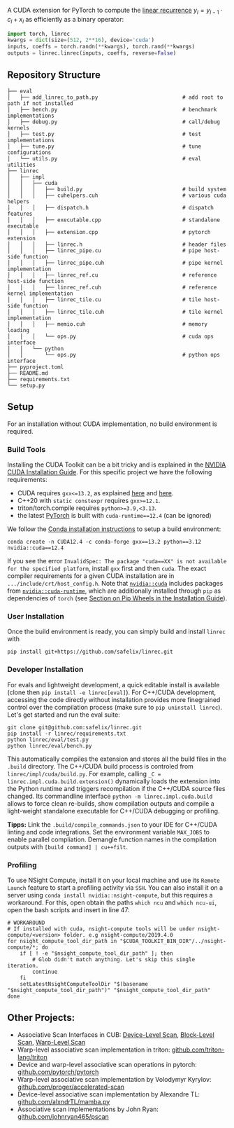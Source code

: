 A CUDA extension for PyTorch to compute the [linear recurrence](https://en.wikipedia.org/wiki/Linear_recurrence_with_constant_coefficients) $y_l =  y_{l-1} \cdot c_l + x_l$ as efficiently as a binary operator:
```python
import torch, linrec
kwargs = dict(size=(512, 2**16), device='cuda')
inputs, coeffs = torch.randn(**kwargs), torch.rand(**kwargs)
outputs = linrec.linrec(inputs, coeffs, reverse=False)
```

## Repository Structure
```
├── eval
│   ├── add_linrec_to_path.py                           # add root to path if not installed
│   ├── bench.py                                        # benchmark implementations
│   ├── debug.py                                        # call/debug kernels
│   ├── test.py                                         # test implementations
│   ├── tune.py                                         # tune configurations
│   └── utils.py                                        # eval utilities
├── linrec
│   ├── impl
│   │   ├── cuda
│   │   │   ├── build.py                                # build system
│   │   │   ├── cuhelpers.cuh                           # various cuda helpers
│   │   │   ├── dispatch.h                              # dispatch features
│   │   │   ├── executable.cpp                          # standalone executable
│   │   │   ├── extension.cpp                           # pytorch extension
│   │   │   ├── linrec.h                                # header files
│   │   │   ├── linrec_pipe.cu                          # pipe host-side function
│   │   │   ├── linrec_pipe.cuh                         # pipe kernel implementation
│   │   │   ├── linrec_ref.cu                           # reference host-side function
│   │   │   ├── linrec_ref.cuh                          # reference kernel implementation
│   │   │   ├── linrec_tile.cu                          # tile host-side function 
│   │   │   ├── linrec_tile.cuh                         # tile kernel implementation
│   │   │   ├── memio.cuh                               # memory loading 
│   │   │   └── ops.py                                  # cuda ops interface
│   │   └── python
│   │       └── ops.py                                  # python ops interface
├── pyproject.toml
├── README.md
├── requirements.txt
└── setup.py
```

## Setup

For an installation without CUDA implementation, no build environment is required. 

### Build Tools

Installing the CUDA Toolkit can be a bit tricky and is explained in the [NVIDIA CUDA Installation Guide](https://docs.nvidia.com/cuda/cuda-installation-guide-linux). For this specific project we have the following requirements:
- CUDA requires `gxx<=13.2`, as explained [here](https://deocs.nvidia.com/cuda/cuda-installation-guide-linux/index.html#host-compiler-support-policy) and [here](https://gist.github.com/ax3l/9489132).
- C++20 with `static constexpr` requires `gxx>=12.1`.
- triton/torch.compile requires `python>=3.9,<3.13`.
- the latest [PyTorch](https://pytorch.org/) is built with `cuda-runtime==12.4` (can be ignored)

We follow the [Conda installation instructions](https://docs.nvidia.com/cuda/cuda-installation-guide-linux/index.html#conda-installation) to setup a build environment:
```
conda create -n CUDA12.4 -c conda-forge gxx==13.2 python==3.12 nvidia::cuda==12.4
```
If you see the error `InvalidSpec: The package "cuda==XX" is not available for the specified platform`, install `gxx` first and then `cuda`. The exact compiler requirements for a given CUDA installation are in `.../include/crt/host_config.h`. Note that [`nvidia::cuda`](https://anaconda.org/nvidia/cuda) includes packages from [`nvidia::cuda-runtime`](https://anaconda.org/nvidia/cuda-runtime), which are additionally installed through `pip` as dependencies of `torch` (see [Section on Pip Wheels in the Installation Guide](https://docs.nvidia.com/cuda/cuda-installation-guide-linux/index.html#pip-wheels)).


### User Installation
Once the build environment is ready, you can simply build and install `linrec` with 
```
pip install git+https://github.com/safelix/linrec.git
```

### Developer Installation
For evals and lightweight development, a quick editable install is available (clone then `pip install -e linrec[eval]`). For C++/CUDA development, accessing the code directly without installation provides more finegrained control over the compilation process (make sure to `pip uninstall linrec`). Let's get started and run the eval suite:
``` 
git clone git@github.com:safelix/linrec.git
pip install -r linrec/requirements.txt
python linrec/eval/test.py
python linrec/eval/bench.py
``` 

This automatically compiles the extension and stores all the build files in the `.build` directory. The C++/CUDA build process is controled from `linrec/impl/cuda/build.py`. For example, calling `_C = linrec.impl.cuda.build.extension()` dynamically loads the extension into the Python runtime and triggers recompilation if the C++/CUDA source files changed. Its commandline interface `python -m linrec.impl.cuda.build` allows to force clean re-builds, show compilation outputs and compile a light-weight standalone executable for C++/CUDA debugging or profiling.

**Tipps:** Link the `.build/compile_commands.json` to your IDE for C++/CUDA linting and code integrations. Set the environment variable `MAX_JOBS` to enable parallel compliation. Demangle function names in the compilation outputs with `[build command] | cu++filt`.


### Profiling

To use NSight Compute, install it on your local machine and use its `Remote Launch` feature to start a profiling activity via `SSH`. You can also install it on a server using `conda install nvidia::nsight-compute`, but this requires a workaround. For this, open obtain the paths `which ncu` and `which ncu-ui`, open the bash scripts and insert in line 47:
```
# WORKAROUND
# If installed with cuda, nsight-compute tools will be under nsight-compute/<version> folder. e.g nsight-compute/2019.4.0
for nsight_compute_tool_dir_path in "$CUDA_TOOLKIT_BIN_DIR"/../nsight-compute/*; do
    if [ ! -e "$nsight_compute_tool_dir_path" ]; then
        # Glob didn't match anything. Let's skip this single iteration.
        continue
    fi
    setLatestNsightComputeToolDir "$(basename "$nsight_compute_tool_dir_path")" "$nsight_compute_tool_dir_path"
done
```



## Other Projects:
- Associative Scan Interfaces in CUB: [Device-Level Scan](https://nvidia.github.io/cccl/cub/api/structcub_1_1DeviceScan.html), [Block-Level Scan](https://nvidia.github.io/cccl/cub/api/classcub_1_1BlockScan.html), [Warp-Level Scan](https://nvidia.github.io/cccl/cub/api/classcub_1_1BlockScan.html)
- Warp-level associative scan implementation in triton: [github.com/triton-lang/triton](https://github.com/triton-lang/triton/blob/7480ef5028b724cb434b7841b016c6d6debf3b84/lib/Conversion/TritonGPUToLLVM/ScanOpToLLVM.cpp#L77)
- Device and warp-level associative scan operations in pytorch: [github.com/pytorch/pytorch](https://github.com/pytorch/pytorch/blob/main/torch/_higher_order_ops/associative_scan.py)
- Warp-level associative scan implementation by Volodymyr Kyrylov: [github.com/proger/accelerated-scan](https://github.com/proger/accelerated-scan)
- Device-level associative scan implementation by Alexandre TL: [github.com/alxndrTL/mamba.py](https://github.com/alxndrTL/mamba.py/blob/main/mambapy/pscan.py)
- Associative scan implementations by John Ryan: [github.com/johnryan465/pscan](https://github.com/johnryan465/pscan)

